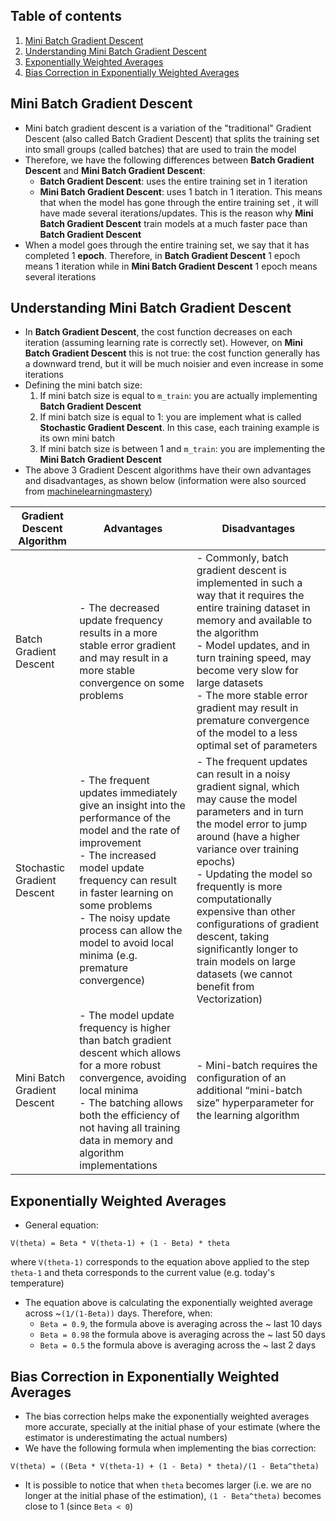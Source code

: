## Table of contents
1. [Mini Batch Gradient Descent ](#mini_batch_gradient_descent)
2. [Understanding Mini Batch Gradient Descent](#understanding_mini_batch_gradient_descent)
3. [Exponentially Weighted Averages](#exponentially_weighted_averages)
4. [Bias Correction in Exponentially Weighted Averages](#bias_correction_exponentially_weighted_averages)


## Mini Batch Gradient Descent <a name="mini_batch_gradient_descent"></a>
- Mini batch gradient descent is a variation of the "traditional" Gradient Descent (also called Batch Gradient Descent) that splits the training set into small groups (called batches) that are used to train the model
- Therefore, we have the following differences between  **Batch Gradient Descent** and **Mini Batch Gradient Descent**:
  - **Batch Gradient Descent**: uses the entire training set in 1 iteration
  - **Mini Batch Gradient Descent**: uses 1 batch in 1 iteration. This means that when the model has gone through the entire training set , it will have made several iterations/updates. This is the reason why **Mini Batch Gradient Descent** train models at a much faster pace than **Batch Gradient Descent**
- When a model goes through the entire training set, we say that it has completed 1 **epoch**. Therefore, in **Batch Gradient Descent** 1 epoch means 1 iteration while in **Mini Batch Gradient Descent** 1 epoch means several iterations


## Understanding Mini Batch Gradient Descent <a name="understanding_mini_batch_gradient_descent"></a>
- In **Batch Gradient Descent**, the cost function decreases on each iteration (assuming learning rate is correctly set). However, on **Mini Batch Gradient Descent** this is not true: the cost function generally has a downward trend, but it will be much noisier and even increase in some iterations
- Defining the mini batch size:
  1. If mini batch size is equal to ```m_train```: you are actually implementing **Batch Gradient Descent**
  2. If mini batch size is equal to 1: you are implement what is called **Stochastic Gradient Descent**. In this case, each training example is its own mini batch
  3. If mini batch size is between 1 and ```m_train```: you are implementing the **Mini Batch Gradient Descent**
- The above 3 Gradient Descent algorithms have their own advantages and disadvantages, as shown below (information were also sourced from [machinelearningmastery](https://machinelearningmastery.com/gentle-introduction-mini-batch-gradient-descent-configure-batch-size/))

| Gradient Descent Algorithm  | Advantages | Disadvantages |
| ----------------------------| ---------- |  -------------| 
| Batch Gradient Descent      | - The decreased update frequency results in a more stable error gradient and may result in a more stable convergence on some problems | - Commonly, batch gradient descent is implemented in such a way that it requires the entire training dataset in memory and available to the algorithm <br> - Model updates, and in turn training speed, may become very slow for large datasets <br> - The more stable error gradient may result in premature convergence of the model to a less optimal set of parameters|
| Stochastic Gradient Descent | - The frequent updates immediately give an insight into the performance of the model and the rate of improvement <br> - The increased model update frequency can result in faster learning on some problems <br> - The noisy update process can allow the model to avoid local minima (e.g. premature convergence)| - The frequent updates can result in a noisy gradient signal, which may cause the model parameters and in turn the model error to jump around (have a higher variance over training epochs) <br> - Updating the model so frequently is more computationally expensive than other configurations of gradient descent, taking significantly longer to train models on large datasets (we cannot benefit from Vectorization)|
| Mini Batch Gradient Descent | - The model update frequency is higher than batch gradient descent which allows for a more robust convergence, avoiding local minima <br> - The batching allows both the efficiency of not having all training data in memory and algorithm implementations | - Mini-batch requires the configuration of an additional “mini-batch size” hyperparameter for the learning algorithm |


## Exponentially Weighted Averages <a name="exponentially_weighted_averages"></a>
- General equation:
```
V(theta) = Beta * V(theta-1) + (1 - Beta) * theta
```
where `V(theta-1)` corresponds to the equation above applied to the step `theta-1` and theta corresponds to the current value (e.g. today's temperature)
- The equation above is calculating the exponentially weighted average across ~`(1/(1-Beta))` days. Therefore, when:
  - `Beta = 0.9`, the formula above is averaging across the ~ last 10 days
  - `Beta = 0.98` the formula above is averaging across the ~ last 50 days
  - `Beta = 0.5` the formula above is averaging across the ~ last 2 days


## Bias Correction in Exponentially Weighted Averages <a name="bias_correction_exponentially_weighted_averages"></a>
- The bias correction helps make the exponentially weighted averages more accurate, specially at the initial phase of your estimate (where the estimator is underestimating the actual numbers)
-  We have the following formula when implementing the bias correction:
```
V(theta) = ((Beta * V(theta-1) + (1 - Beta) * theta)/(1 - Beta^theta)
```
- It is possible to notice that when `theta` becomes larger (i.e. we are no longer at the initial phase of the estimation), `(1 - Beta^theta)` becomes close to 1 (since `Beta < 0`)
